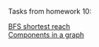 Tasks from homework 10:

[BFS shortest reach](./bfs-shortest-reach)<br/>
[Components in a graph](./components-in-a-graph)
